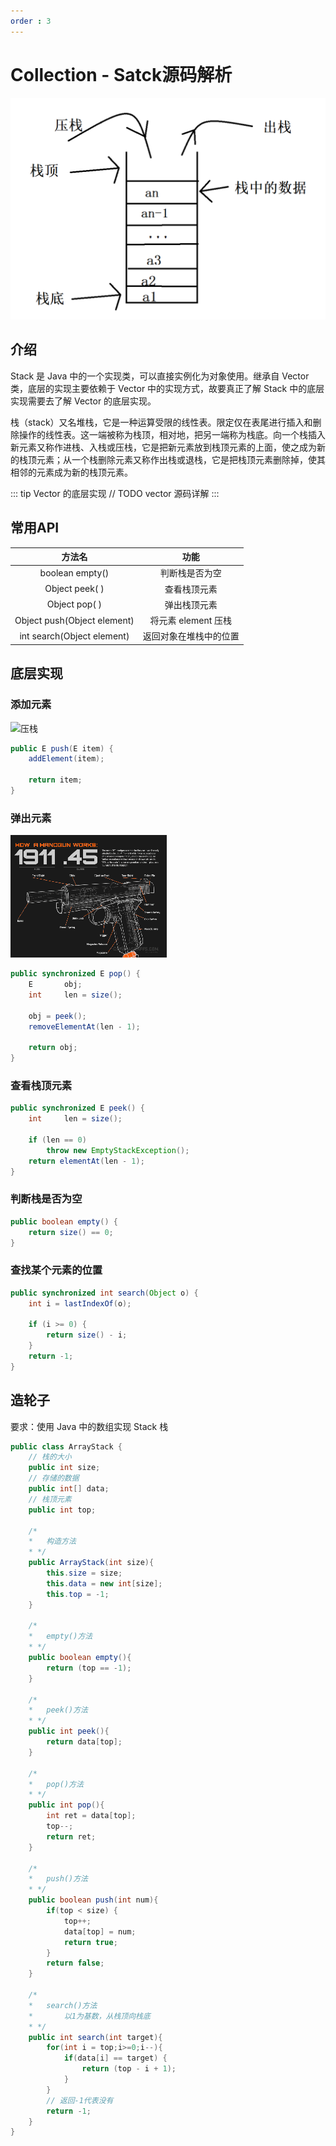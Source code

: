 ```yaml
---
order : 3
---
```

# Collection - Satck源码解析

![](../../../assets/list-stack/2024-04-22-15-23-19.png)

## 介绍

Stack 是 Java 中的一个实现类，可以直接实例化为对象使用。继承自 Vector 类，底层的实现主要依赖于 Vector 中的实现方式，故要真正了解 Stack 中的底层实现需要去了解 Vector 的底层实现。


栈（stack）又名堆栈，它是一种运算受限的线性表。限定仅在表尾进行插入和删除操作的线性表。这一端被称为栈顶，相对地，把另一端称为栈底。向一个栈插入新元素又称作进栈、入栈或压栈，它是把新元素放到栈顶元素的上面，使之成为新的栈顶元素；从一个栈删除元素又称作出栈或退栈，它是把栈顶元素删除掉，使其相邻的元素成为新的栈顶元素。


::: tip Vector 的底层实现
// TODO vector 源码详解
:::

## 常用API

|方法名|功能|
|:---:|:---:|
|boolean empty()|判断栈是否为空|
|Object peek( )|查看栈顶元素|
|Object pop( )|弹出栈顶元素|
|Object push(Object element)|将元素 element 压栈|
|int search(Object element)|返回对象在堆栈中的位置|

## 底层实现

### 添加元素

![压栈](../../../assets/list-stack/stack-push.gif)


```java
public E push(E item) {
    addElement(item);

    return item;
}
```

### 弹出元素

![压栈](../../../assets/list-stack/stack-pop.gif)

```java
public synchronized E pop() {
    E       obj;
    int     len = size();

    obj = peek();
    removeElementAt(len - 1);

    return obj;
}
```

### 查看栈顶元素

```java
public synchronized E peek() {
    int     len = size();

    if (len == 0)
        throw new EmptyStackException();
    return elementAt(len - 1);
}
```

### 判断栈是否为空

```java
public boolean empty() {
    return size() == 0;
}
```

### 查找某个元素的位置

```java
public synchronized int search(Object o) {
    int i = lastIndexOf(o);

    if (i >= 0) {
        return size() - i;
    }
    return -1;
}
```

## 造轮子

要求：使用 Java 中的数组实现 Stack 栈

```java
public class ArrayStack {
    // 栈的大小
    public int size;
    // 存储的数据
    public int[] data;
    // 栈顶元素
    public int top;

    /*
    *   构造方法
    * */
    public ArrayStack(int size){
        this.size = size;
        this.data = new int[size];
        this.top = -1;
    }

    /*
    *   empty()方法
    * */
    public boolean empty(){
        return (top == -1);
    }

    /*
    *   peek()方法
    * */
    public int peek(){
        return data[top];
    }

    /*
    *   pop()方法
    * */
    public int pop(){
        int ret = data[top];
        top--;
        return ret;
    }

    /*
    *   push()方法
    * */
    public boolean push(int num){
        if(top < size) {
            top++;
            data[top] = num;
            return true;
        }
        return false;
    }

    /*
    *   search()方法
    *       以1为基数，从栈顶向栈底
    * */
    public int search(int target){
        for(int i = top;i>=0;i--){
            if(data[i] == target) {
                return (top - i + 1);
            }
        }
        // 返回-1代表没有
        return -1;
    }
}
```